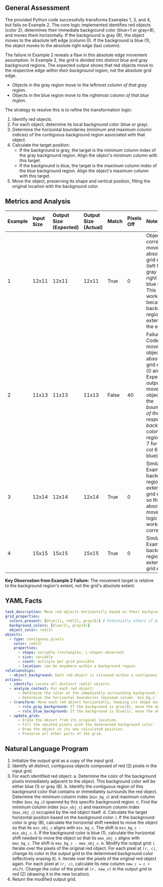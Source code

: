## General Assessment

The provided Python code successfully transforms Examples 1, 3, and 4, but fails on Example 2. The core logic implemented identifies red objects (color 2), determines their immediate background color (blue=1 or gray=8), and moves them horizontally. If the background is gray (8), the object moves to the absolute left edge (column 0). If the background is blue (1), the object moves to the absolute right edge (last column).

The failure in Example 2 reveals a flaw in this absolute edge movement assumption. In Example 2, the grid is divided into distinct blue and gray background regions. The expected output shows that red objects move to the respective edge *within their background region*, not the absolute grid edge.

*   Objects in the gray region move to the leftmost column *of that gray region*.
*   Objects in the blue region move to the rightmost column *of that blue region*.

The strategy to resolve this is to refine the transformation logic:
1.  Identify red objects.
2.  For each object, determine its local background color (blue or gray).
3.  Determine the horizontal boundaries (minimum and maximum column indices) of the contiguous background region associated with that object.
4.  Calculate the target position:
    *   If the background is gray, the target is the minimum column index of the gray background region. Align the object's minimum column with this target.
    *   If the background is blue, the target is the maximum column index of the blue background region. Align the object's maximum column with this target.
5.  Move the object, preserving its shape and vertical position, filling the original location with the background color.

## Metrics and Analysis

| Example | Input Size  | Output Size (Expected) | Output Size (Actual) | Match | Pixels Off | Notes                                                                                                                                                                                          |
| :------ | :---------- | :--------------------- | :------------------- | :---- | :--------- | :--------------------------------------------------------------------------------------------------------------------------------------------------------------------------------------------- |
| 1       | 12x11       | 12x11                  | 12x11                | True  | 0          | Objects correctly moved to absolute grid edges (left for gray bg, right for blue bg). This worked because background regions extended to the edges.                                        |
| 2       | 11x13       | 11x13                  | 11x13                | False | 40         | Failure. Code moved objects to absolute grid edges (0 and 12). Expected output moves objects to the *boundary of their respective background color regions* (col 7 for gray, col 6 for blue). |
| 3       | 12x14       | 12x14                  | 12x14                | True  | 0          | Similar to Example 1, background regions extend to grid edges, so the absolute movement logic worked correctly.                                                                              |
| 4       | 15x15       | 15x15                  | 15x15                | True  | 0          | Similar to Example 1, background regions extend to grid edges.                                                                                                                                |

**Key Observation from Example 2 Failure:** The movement target is relative to the background region's extent, not the grid's absolute extent.

## YAML Facts


```yaml
task_description: Move red objects horizontally based on their background color.
grid_properties:
  colors_present: [blue(1), red(2), gray(8)] # Potentially others if background is different, but examples only show 1 and 8.
  background_colors: [blue(1), gray(8)]
  object_color: red(2)
objects:
  - type: contiguous_pixels
    color: red(2)
    properties:
      - shape: variable (rectangles, L-shapes observed)
      - size: variable
      - count: multiple per grid possible
      - location: can be anywhere within a background region
relationships:
  - object_background: Each red object is situated within a contiguous region of a single background color (either blue(1) or gray(8)). The relevant background is determined by the pixels immediately adjacent to the object.
actions:
  - identify: Locate all distinct red(2) objects.
  - analyze_context: For each red object:
      - Determine the color of the immediately surrounding background region (blue(1) or gray(8)).
      - Determine the horizontal boundaries (minimum column `min_bg_c`, maximum column `max_bg_c`) of this contiguous background region.
  - transform: Move each red object horizontally, keeping its shape and vertical position constant.
      - rule_gray_background: If the background is gray(8), move the object so its leftmost pixel aligns with the minimum column index (`min_bg_c`) of the gray background region.
      - rule_blue_background: If the background is blue(1), move the object so its rightmost pixel aligns with the maximum column index (`max_bg_c`) of the blue background region.
  - update_grid:
      - Erase the object from its original location.
      - Fill the vacated pixels with the determined background color.
      - Draw the object in its new calculated position.
      - Preserve all other parts of the grid.

```


## Natural Language Program

1.  Initialize the output grid as a copy of the input grid.
2.  Identify all distinct, contiguous objects composed of red (2) pixels in the input grid.
3.  For each identified red object:
    a.  Determine the color of the background pixels immediately adjacent to the object. This background color will be either blue (1) or gray (8).
    b.  Identify the contiguous region of this background color that contains or immediately surrounds the red object. Determine the minimum column index (`min_bg_c`) and maximum column index (`max_bg_c`) spanned by this specific background region.
    c.  Find the minimum column index (`min_obj_c`) and maximum column index (`max_obj_c`) occupied by the red object itself.
    d.  Calculate the target horizontal position based on the background color:
        i.  If the background color is gray (8), calculate the horizontal shift needed to move the object so that its `min_obj_c` aligns with `min_bg_c`. The shift is `min_bg_c - min_obj_c`.
        ii. If the background color is blue (1), calculate the horizontal shift needed to move the object so that its `max_obj_c` aligns with `max_bg_c`. The shift is `max_bg_c - max_obj_c`.
    e.  Modify the output grid:
        i.  Iterate over the pixels of the original red object. For each pixel at `(r, c)`, change its color in the output grid to the determined background color (effectively erasing it).
        ii. Iterate over the pixels of the original red object again. For each pixel at `(r, c)`, calculate its new column `new_c = c + shift`. Change the color of the pixel at `(r, new_c)` in the output grid to red (2) (drawing it in the new location).
4.  Return the modified output grid.